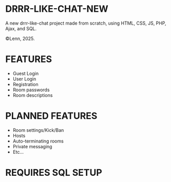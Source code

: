 # DRRR-LIKE-CHAT-NEW
A new drrr-like-chat project made from scratch, using HTML, CSS, JS, PHP, Ajax, and SQL. 

©Lenn, 2025.

# FEATURES
- Guest Login
- User Login
- Registration
- Room passwords
- Room descriptions

# PLANNED FEATURES
- Room settings/Kick/Ban
- Hosts
- Auto-terminating rooms
- Private messaging
- Etc...

# REQUIRES SQL SETUP
